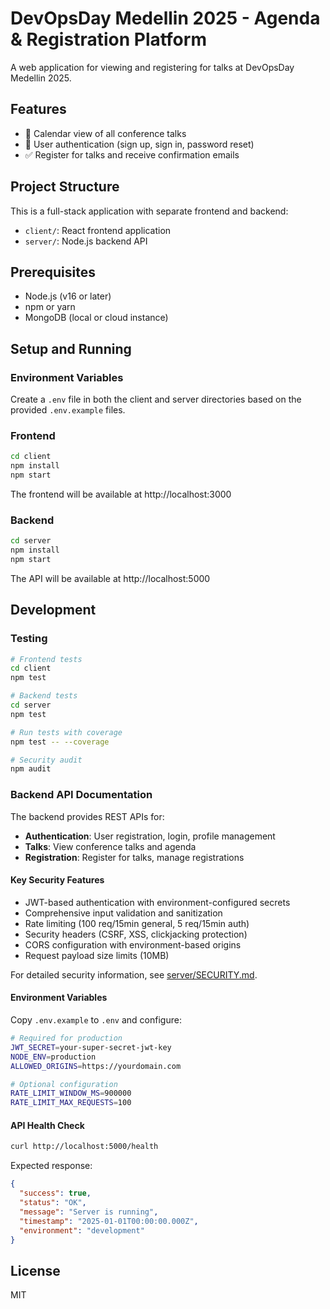 # DevOpsDay Medellin 2025 - Agenda & Registration Platform

A web application for viewing and registering for talks at DevOpsDay Medellin 2025.

## Features

- 📅 Calendar view of all conference talks
- 👤 User authentication (sign up, sign in, password reset)
- ✅ Register for talks and receive confirmation emails

## Project Structure

This is a full-stack application with separate frontend and backend:

- `client/`: React frontend application
- `server/`: Node.js backend API

## Prerequisites

- Node.js (v16 or later)
- npm or yarn
- MongoDB (local or cloud instance)

## Setup and Running

### Environment Variables

Create a `.env` file in both the client and server directories based on the provided `.env.example` files.

### Frontend

```bash
cd client
npm install
npm start
```

The frontend will be available at http://localhost:3000

### Backend

```bash
cd server
npm install
npm start
```

The API will be available at http://localhost:5000

## Development

### Testing

```bash
# Frontend tests
cd client
npm test

# Backend tests
cd server
npm test

# Run tests with coverage
npm test -- --coverage

# Security audit
npm audit
```

### Backend API Documentation

The backend provides REST APIs for:

- **Authentication**: User registration, login, profile management
- **Talks**: View conference talks and agenda
- **Registration**: Register for talks, manage registrations

#### Key Security Features

- JWT-based authentication with environment-configured secrets
- Comprehensive input validation and sanitization
- Rate limiting (100 req/15min general, 5 req/15min auth)
- Security headers (CSRF, XSS, clickjacking protection)
- CORS configuration with environment-based origins
- Request payload size limits (10MB)

For detailed security information, see [server/SECURITY.md](server/SECURITY.md).

#### Environment Variables

Copy `.env.example` to `.env` and configure:

```bash
# Required for production
JWT_SECRET=your-super-secret-jwt-key
NODE_ENV=production
ALLOWED_ORIGINS=https://yourdomain.com

# Optional configuration
RATE_LIMIT_WINDOW_MS=900000
RATE_LIMIT_MAX_REQUESTS=100
```

#### API Health Check

```bash
curl http://localhost:5000/health
```

Expected response:
```json
{
  "success": true,
  "status": "OK",
  "message": "Server is running",
  "timestamp": "2025-01-01T00:00:00.000Z",
  "environment": "development"
}
```

## License

MIT
